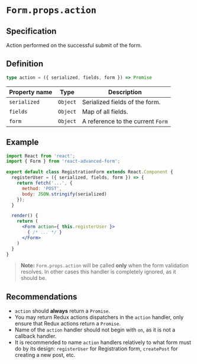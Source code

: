 # `Form.props.action`

## Specification
Action performed on the successful submit of the form.

## Definition
```ts
type action = ({ serialized, fields, form }) => Promise
```

| Property name | Type | Description |
| ------------- | ---- | ----------- |
| `serialized` | `Object` | Serialized fields of the form. |
| `fields` | `Object` | Map of all fields. |
| `form` | `Object` | A reference to the current `Form` |

## Example
```jsx
import React from 'react';
import { Form } from 'react-advanced-form';

export default class RegistrationForm extends React.Component {
  registerUser = ({ serialized, fields, form }) => {
    return fetch('...', {
      method: 'POST',
      body: JSON.stringify(serialized)
    });
  }

  render() {
    return (
      <Form action={ this.registerUser }>
        { /* ... */ }
      </Form>
    )
  }
}
```

> **Note:** `Form.props.action` will be called **only** when the form validation resolves. In other cases this handler is completely ignored, as it should be.

## Recommendations
* `action` should **always** return a `Promise`.
* You may return Redux actions dispatchers in the `action` handler, only ensure that Redux actions return a `Promise`.
* Name of the `action` handler should not begin with `on`, as it is not a callback handler.
* It is recommended to name `action` handlers relatively to what form must do by its design: `registerUser` for Registration form, `createPost` for creating a new post, etc.
